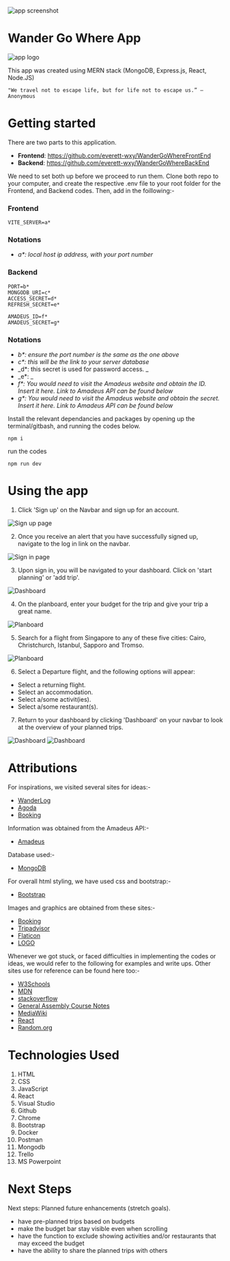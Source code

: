 ![app screenshot](/public/images/LandingPageSS.png)

# Wander Go Where App

![app logo](/public/images/Logo.png)

This app was created using MERN stack (MongoDB, Express.js, React, Node.JS)

```
"We travel not to escape life, but for life not to escape us.” — Anonymous
```

# Getting started

There are two parts to this application.

- **Frontend**: https://github.com/everett-wxy/WanderGoWhereFrontEnd
- **Backend**: https://github.com/everett-wxy/WanderGoWhereBackEnd

We need to set both up before we proceed to run them.
Clone both repo to your computer, and create the respective .env file to your root folder for the Frontend, and Backend codes. Then, add in the foillowing:-

### Frontend

```
VITE_SERVER=a*
```

### Notations

- _a\*: local host ip address, with your port number_

### Backend

```
PORT=b*
MONGODB_URI=c*
ACCESS_SECRET=d*
REFRESH_SECRET=e*

AMADEUS_ID=f*
AMADEUS_SECRET=g*
```

### Notations

- _b\*: ensure the port number is the same as the one above_
- _c\*: this will be the link to your server database_
- _d\*: this secret is used for password access. _
- _e\*: _
- _f\*: You would need to visit the Amadeus website and obtain the ID. Insert it here. Link to Amadeus API can be found below_
- _g\*: You would need to visit the Amadeus website and obtain the secret. Insert it here. Link to Amadeus API can be found below_

Install the relevant dependancies and packages by opening up the terminal/gitbash, and running the codes below.

```
npm i
```

run the codes

```
npm run dev
```

# Using the app

1. Click 'Sign up' on the Navbar and sign up for an account.

![Sign up page](/public/images/Sign-up-page.png)

2. Once you receive an alert that you have successfully signed up, navigate to the log in link on the navbar.

![Sign in page](/public/images/Sign-in-page.png)

3. Upon sign in, you will be navigated to your dashboard. Click on 'start planning' or 'add trip'.

![Dashboard](/public/images/empty-dashboard.png)

4. On the planboard, enter your budget for the trip and give your trip a great name.

![Planboard](/public/images/plan-page1.png)

5. Search for a flight from Singapore to any of these five cities: Cairo, Christchurch, Istanbul, Sapporo and Tromso.

![Planboard](/public/images/plan-page3.png)

6. Select a Departure flight, and the following options will appear:

- Select a returning flight.
- Select an accommodation.
- Select a/some activit(ies).
- Select a/some restaurant(s).

7. Return to your dashboard by clicking 'Dashboard' on your navbar to look at the overview of your planned trips.

![Dashboard](/public/images/Filled-dashboard.png)
![Dashboard](/public/images/Filled-dashboard2.png)

# Attributions

For inspirations, we visited several sites for ideas:-

- [WanderLog](https://wanderlog.com/)
- [Agoda](https://www.agoda.com/)
- [Booking](https://booking.com)

Information was obtained from the Amadeus API:-

- [Amadeus](https://developers.amadeus.com/get-started/create-a-flight-booking-engine-651)

Database used:-

- [MongoDB](https://www.mongodb.com/)

For overall html styling, we have used css and bootstrap:-

- [Bootstrap](https://getbootstrap.com/)

Images and graphics are obtained from these sites:-

- [Booking](https://booking.com)
- [Tripadvisor](https://tripadvisor.com)
- [Flaticon](https://flaticon.com/)
- [LOGO](https://logo.com)

Whenever we got stuck, or faced difficulties in implementing the codes or ideas, we would refer to the following for examples and write ups. Other sites use for reference can be found here too:-

- [W3Schools](https://www.w3schools.com/)
- [MDN](https://developer.mozilla.org/en-US/)
- [stackoverflow](https://stackoverflow.com/)
- [General Assembly Course Notes](https://generalassemb.ly/)
- [MediaWiki](https://www.mediawiki.org/wiki/API:Query)
- [React](https://react.dev/learn)
- [Random.org](https://www.random.org/)

# Technologies Used

1. HTML
1. CSS
1. JavaScript
1. React
1. Visual Studio
1. Github
1. Chrome
1. Bootstrap
1. Docker
1. Postman
1. Mongodb
1. Trello
1. MS Powerpoint

# Next Steps

Next steps: Planned future enhancements (stretch goals).

- have pre-planned trips based on budgets
- make the budget bar stay visible even when scrolling
- have the function to exclude showing activities and/or restaurants that may exceed the budget
- have the ability to share the planned trips with others
